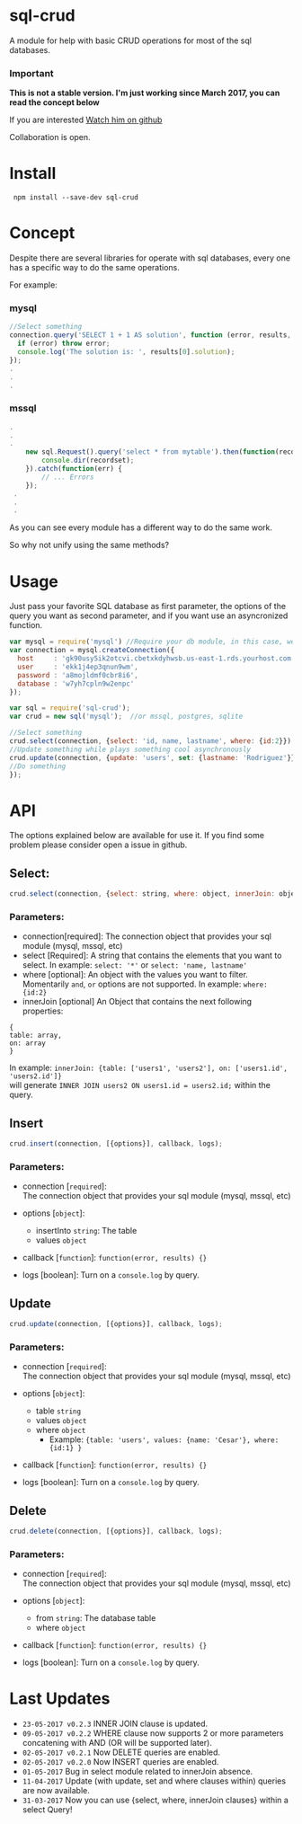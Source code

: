 # sql-crud    
A module for help with basic CRUD operations for most of the sql databases.
    

### Important    

**This is not a stable version. I'm just working since March 2017, you can read the concept below**    

If you are interested [Watch him on github](https://github.com/cesarodriguez4/sql-crud)      
  
Collaboration is open.

# Install
`` npm install --save-dev sql-crud``

# Concept
Despite there are several libraries for operate with sql databases, every one has a specific way to do the same operations.    

For example:

### mysql
```javascript 
//Select something
connection.query('SELECT 1 + 1 AS solution', function (error, results, fields) {
  if (error) throw error;
  console.log('The solution is: ', results[0].solution);
});
.
.
.

```

### mssql
```javascript
.
.
.
    new sql.Request().query('select * from mytable').then(function(recordset) {
        console.dir(recordset);
    }).catch(function(err) {
        // ... Errors
    });
 .
 .
 .

```
As you can see every module has a different way to do the same work.    

So why not unify using the same methods?

# Usage
Just pass your favorite SQL database as first parameter, the options of the query you want as second parameter, and if you want use an asyncronized  function.

```javascript
var mysql = require('mysql') //Require your db module, in this case, we're using mysql.
var connection = mysql.createConnection({
  host     : 'gk90usy5ik2otcvi.cbetxkdyhwsb.us-east-1.rds.yourhost.com',
  user     : 'ekk1j4ep3qnun9wm',
  password : 'a8mojldmf0cbr8i6',
  database : 'w7yh7cpln9w2enpc'
});

var sql = require('sql-crud');
var crud = new sql('mysql');  //or mssql, postgres, sqlite

//Select something
crud.select(connection, {select: 'id, name, lastname', where: {id:2}});
//Update something while plays something cool asynchronously
crud.update(connection, {update: 'users', set: {lastname: 'Rodriguez'}}, function(error, results) {
//Do something
});

```
# API
The options explained below are available for use it. If you find some problem please consider open a issue in github.
## Select:
```javascript
crud.select(connection, {select: string, where: object, innerJoin: object}, callback, logs );
```
### Parameters:
- connection[required]:
The connection object that provides your sql module (mysql, mssql, etc)
- select [Required]: 
A string that contains the elements that you want to select.
In example:
``select: '*'`` or ``select: 'name, lastname'``
- where [optional]:
An object with the values you want to filter. Momentarily `and`, `or` options are not supported.
In example:
``where: {id:2}``
- innerJoin [optional]
An Object that contains the next following properties:
```
{
table: array, 
on: array
}
```
In example: 
``innerJoin: {table: ['users1', 'users2'], on: ['users1.id', 'users2.id']}``    
will generate ``INNER JOIN users2 ON users1.id = users2.id;`` within the query.


## Insert
```javascript
crud.insert(connection, [{options}], callback, logs);
```

### Parameters:
 - connection [``required``]:    
The connection object that provides your sql module (mysql, mssql, etc)
- options [``object``]:
  - insertInto ``string``: The table
  - values ``object`` 
   
- callback [``function``]: ``function(error, results) {}`` 
- logs [boolean]: Turn on a ``console.log`` by query.

## Update
```javascript
crud.update(connection, [{options}], callback, logs);
```

### Parameters:
 - connection [``required``]:    
The connection object that provides your sql module (mysql, mssql, etc)
- options [``object``]:
  - table ``string``
  - values ``object`` 
  - where ``object`` 
    - Example: `` {table: 'users', values: {name: 'Cesar'}, where: {id:1} } ``
   
- callback [``function``]: ``function(error, results) {}`` 
- logs [boolean]: Turn on a ``console.log`` by query.

## Delete
```javascript
crud.delete(connection, [{options}], callback, logs);
```

### Parameters:
 - connection [``required``]:    
The connection object that provides your sql module (mysql, mssql, etc)
- options [``object``]:
  - from ``string``: The database table
  - where ``object`` 
   
- callback [``function``]: ``function(error, results) {}`` 
- logs [boolean]: Turn on a ``console.log`` by query.

# Last Updates
- ``23-05-2017 v0.2.3`` INNER JOIN clause is updated.
- ``09-05-2017 v0.2.2`` WHERE clause now supports 2 or more parameters concatening with AND (OR will be supported later).
- ``02-05-2017 v0.2.1`` Now DELETE queries are enabled.
- ``02-05-2017 v0.2.0`` Now INSERT queries are enabled.
- ``01-05-2017`` Bug in select module related to innerJoin absence.
- ``11-04-2017`` Update  (with update, set and where clauses within) queries are now available.    
- ``31-03-2017`` Now you can use {select, where, innerJoin clauses} within a select Query!    
